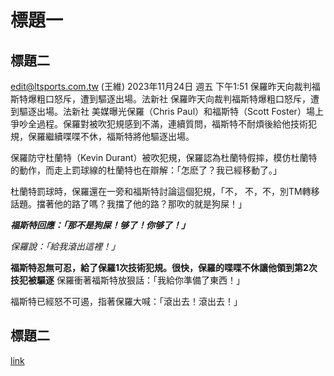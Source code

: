 # 標題一

## 標題二
edit@ltsports.com.tw (王維)
2023年11月24日 週五 下午1:51
保羅昨天向裁判福斯特爆粗口怒斥，遭到驅逐出場。法新社
保羅昨天向裁判福斯特爆粗口怒斥，遭到驅逐出場。法新社
美媒曝光保羅（Chris Paul）和福斯特（Scott Foster）場上爭吵全過程。保羅對被吹犯規感到不滿，連續質問，福斯特不耐煩後給他技術犯規，保羅繼續喋喋不休，福斯特將他驅逐出場。

保羅防守杜蘭特（Kevin Durant）被吹犯規，保羅認為杜蘭特假摔，模仿杜蘭特的動作，而走上罰球線的杜蘭特也在辯解：「怎麽了？我已經移動了。」

杜蘭特罰球時，保羅還在一旁和福斯特討論這個犯規，「不， 不，不，別TM轉移話題。擋著他的路了嗎？我擋了他的路？那吹的就是狗屎！」

***福斯特回應：「那不是狗屎！够了！你够了！」***

*保羅說：「給我滾出這裡！」*

**福斯特忍無可忍，給了保羅1次技術犯規。很快，保羅的喋喋不休讓他領到第2次技犯被驅逐**
保羅衝著福斯特放狠話：「我給你準備了東西！」

福斯特已經怒不可遏，指著保羅大喊：「滾出去！滾出去！」

## 標題二

[link](https://tw.yahoo.com)